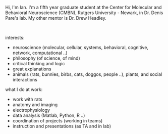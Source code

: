 
Hi, I'm Ian. I'm a fifth year graduate student at the Center for Molecular and Behavioral Neuroscience (CMBN), Rutgers University - Newark, in Dr. Denis Pare's lab. My other mentor is Dr. Drew Headley.

<br />

interests:

- neuroscience (molecular, cellular, systems, behavioral, cognitive, network, computational ..)
- philosophy (of science, of mind)
- critical thinking and logic
- great explanations
- animals (rats, bunnies, birbs, cats, doggos, people ..), plants, and social interactions


what I do at work: 

- work with rats
- anatomy and imaging
- electrophysiology
- data analysis (Matlab, Python, R ..)
- coordination of projects (working in teams)
- instruction and presentations (as TA and in lab)


